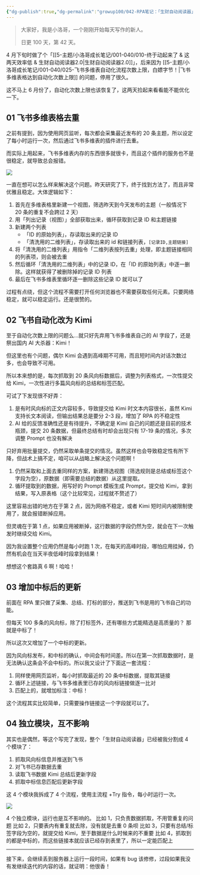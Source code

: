 ```yaml
---
{"dg-publish":true,"dg-permalink":"growup100/042-RPA笔记：「生财自动阅读器」升级","permalink":"/growup100/042-RPA笔记：「生财自动阅读器」升级/","tags":["小洛哥成长笔记"],"noteIcon":"1","created":"2024-05-30","updated":"2024-05-30"}
---
```



> 大家好，我是小洛哥，一个刚刚开始每天写作的新人。
> 
> 日更 100 天，第 42 天。

4 月下旬时做了个「[[5-主题/小洛哥成长笔记/001-040/010-终于动起来了 & 这两天效率低 & 生财自动阅读器2.0\|生财自动阅读器2.0]]」，后来因为 [[5-主题/小洛哥成长笔记/001-040/025-飞书多维表自动化流程次数上限，白嫖字节！\|飞书多维表格达到自动化次数上限]] 的问题，停用了很久。

这不马上 6 月份了，自动化次数上限也该恢复了，这两天捡起来看看能不能优化一下。

## 01 飞书多维表格去重

之前有提到，因为使用网页监听，每次都会采集最近发布的 20 条主题，所以设定了每小时运行一次，然后通过飞书多维表的插件进行去重。

而实际上用起来，飞书多维表内存的东西很多就很卡，而且这个插件的服务也不是很稳定，就导致总会报错。

![](http://img.xlg.life/images%2F2024%2F05%2F29%2F20240529171959-3c4b2a977225d3e170f61bb2bd5f9294.png)

一直在想可以怎么样来解决这个问题。昨天研究了下，终于找到方法了，而且非常优雅且稳定。大体逻辑如下：

1. 首先在多维表格里新建一个视图，筛选昨天到今天发布的主题（一般情况下 20 条的重复不会跨过 2 天）
2. 用「列出记录（视图）」全部获取出来，循环获取到记录 ID 和主题链接
3. 新建两个列表
	- 「ID 的原始列表」，存读取出来的记录 ID
	- 「清洗用的二维列表」，存读取出来的 id 和链接列表，`[记录ID,主题链接]`
4. 将「清洗用的二维列表」用指令「二维列表按列去重」处理，即主题链接相同的列表项，则会被去重
5. 然后循环「清洗用的二维列表」中的记录 ID，在「ID 的原始列表」中逐一删除。这样就获得了被删除掉的记录 ID 列表
6. 最后在飞书多维表里循环逐一删除这些记录 ID 就可以了

过程有点绕，但这个流程不需要打开任何浏览器也不需要获取任何元素。只要网络稳定，就可以稳定运行。还是很赞的。

## 02 飞书自动化改为 Kimi

至于自动化次数上限的问题么...就只好先弃用飞书多维表自己的 AI 字段了，还是祭出国内 AI 大杀器：Kimi！

但这里也有个问题，偶尔 Kimi 会遇到高峰期不可用，而且短时间内对话次数过多，也会导致不可用。

所以本来想的是，每次抓取到 20 条风向标数据后，调整为列表格式，一次性提交给 Kimi，一次性进行多篇风向标的总结和标签匹配。

可试了下发现很不好弄：
1. 是有时风向标的正文内容较多，导致提交给 Kimi 时文本内容很长，虽然 Kimi 支持长文本阅读，但输出结果总是要分 2-3 段，增加了 RPA 的不稳定性
2. AI 给的反馈准确性还是有待提升，不确定是 Kimi 自己的问题还是目前的技术瓶颈，提交 20 条数据，但最终总结有时却会出现只有 17-19 条的情况，多次调整 Prompt 也没有解决

只好弃用批量提交，仍然采取单条提交的情况。虽然这样也会导致稳定性有所下降，但战术上搞不定，咱可以从战略上解决这个问题啊！

1. 仍然采取和上面去重同样的方案，新建筛选视图（筛选规则是总结或标签这个字段为空），原数据（即需要总结的数据）从这里提取。
2. 循环提取到的数据，用写好的 Prompt 模板生成 Prompt，提交给 Kimi，拿到结果，写入原表格（这个比较常见，过程就不赘述了）

这里容易出错的地方在于第 2 点，因为网络不稳定，或者 Kimi 短时间内被限制使用了，就会报错断掉应用。

但灵魂在于第 1 点，如果应用被断掉，这行数据的字段仍然为空，就会在下一次触发时继续交给 Kimi。

因为我设置整个应用仍然是每小时跑 1 次，在每天的高峰时段，哪怕应用挂掉，仍然有机会在当天半夜低峰时段拿到结果！

想想这个套路真 6 啊！哈哈！

## 03 增加中标后的更新

前面在 RPA 里只做了采集、总结、打标的部分，推送到飞书是用的飞书自己的功能。

但每天 100 多条的风向标，除了打标签外，还有哪些方式能精选是高质量的？ 那就是中标了！

所以这次又增加了一个中标的更新。

因为风向标发布，和中标的确认，中间会有时间差。所以在第一次抓取数据时，是无法确认这条会不会中标的。所以我又设计了下面这一套流程：

1. 同样使用网页监听，每小时抓取最近的 20 条中标数据，提取其链接
2. 循环上述链接，与飞书多维表里已存的风向标链接做逐一比对
3. 匹配上的，就增加标注：中标！

这个流程其实比较简单，只需要操作链接这一个字段就可以了。

## 04 独立模块，互不影响

其实也是偶然，等这个写完了发现，整个「生财自动阅读器」已经被我分割成 4 个模块了：

1. 抓取风向标信息并推送到飞书
2. 对飞书已存数据去重
3. 读取飞书数据 Kimi 总结后更新字段
4. 抓取中标信息匹配后更新字段

这 4 个模块我拆成了 4 个流程，使用主流程 +Try 指令，每小时运行一次。

![](http://img.xlg.life/images%2F2024%2F05%2F30%2F20240530233855-88c865d7670616acc74c92478eb18112.png)

4 个独立模块，运行也是互不影响的。
比如 1，只负责数据抓取，不用管重复的问题
比如 2，只要表内有重复就去除，没有就是去重 0 条呗
比如 3，只要有总结/标签字段为空的，就提交给 Kimi，至于数据是什么时候来的不重要
比如 4，抓取到的都是中标的，而这些链接本就应该已经存到表里了，所以一定能匹配上

---

接下来，会继续丢到服务器上运行一段时间，如果有 bug 该修修，过段如果我没有发继续迭代的内容的话，就证明：他很香！